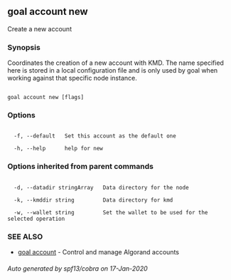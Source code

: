 ## goal account new



Create a new account



### Synopsis



Coordinates the creation of a new account with KMD. The name specified here is stored in a local configuration file and is only used by goal when working against that specific node instance.



```

goal account new [flags]

```



### Options



```

  -f, --default   Set this account as the default one

  -h, --help      help for new

```



### Options inherited from parent commands



```

  -d, --datadir stringArray   Data directory for the node

  -k, --kmddir string         Data directory for kmd

  -w, --wallet string         Set the wallet to be used for the selected operation

```



### SEE ALSO



* [goal account](../account/)	 - Control and manage Algorand accounts


###### Auto generated by spf13/cobra on 17-Jan-2020

